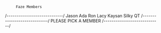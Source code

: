          Faze Members
/-----------------------------/
            Jason
            Ada
            Ron
            Lacy
            Kaysan
            Silky
            QT
/-----------------------------/
     PLEASE PICK A MEMBER
/-----------------------------/